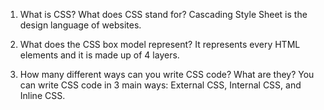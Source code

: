 1. What is CSS? What does CSS stand for?
Cascading Style Sheet is the design language of websites.

2. What does the CSS box model represent?
It represents every HTML elements and it is made up of 4 layers.

3. How many different ways can you write CSS code? What are they?
You can write CSS code in 3 main ways: External CSS, Internal CSS, and Inline CSS.